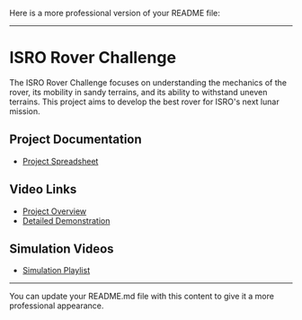 Here is a more professional version of your README file:

---

# ISRO Rover Challenge

The ISRO Rover Challenge focuses on understanding the mechanics of the rover, its mobility in sandy terrains, and its ability to withstand uneven terrains. This project aims to develop the best rover for ISRO's next lunar mission.

## Project Documentation

- [Project Spreadsheet](https://docs.google.com/spreadsheets/d/1DDXolnWopfxCsvUsrn9qOFgRv5WEZrTbn9AZ960pvoo/edit?usp=drivesdk)

## Video Links

- [Project Overview](https://www.youtube.com/watch?v=BNzxtrTZ7-I&t=27s)
- [Detailed Demonstration](https://www.youtube.com/watch?v=V1t6PhxTMvI&list=PL5qSL2ZI1kxZ7QiV10OiHcmYT8uW6hiVk&index=5)

## Simulation Videos

- [Simulation Playlist](https://www.youtube.com/playlist?list=PL6y8gCha1p3mD40VUfXiIlIZmoQB5V-pR)

---

You can update your README.md file with this content to give it a more professional appearance.

